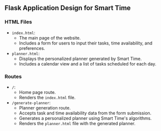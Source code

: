 ## Flask Application Design for Smart Time

### HTML Files

- `index.html`:
    - The main page of the website.
    - Includes a form for users to input their tasks, time availability, and preferences.
- `planner.html`:
    - Displays the personalized planner generated by Smart Time.
    - Includes a calendar view and a list of tasks scheduled for each day.

### Routes

- `/`:
    - Home page route.
    - Renders the `index.html` file.
- `/generate-planner`:
    - Planner generation route.
    - Accepts task and time availability data from the form submission.
    - Generates a personalized planner using Smart Time's algorithms.
    - Renders the `planner.html` file with the generated planner.